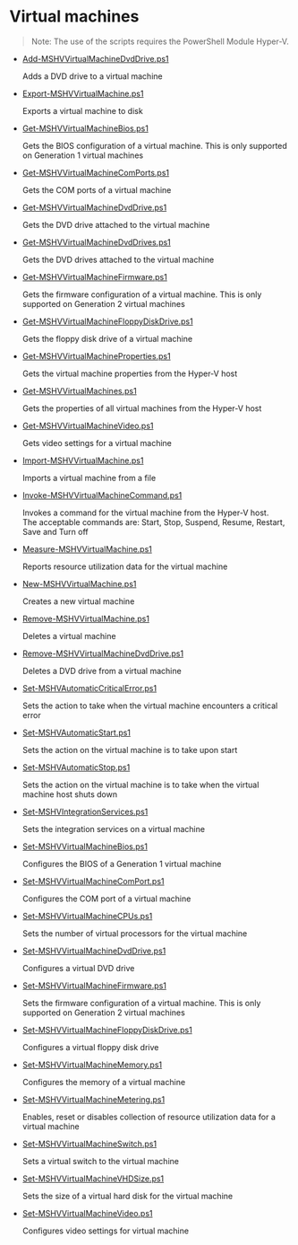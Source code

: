 # Virtual machines

> Note: The use of the scripts requires the PowerShell Module Hyper-V.

+ [Add-MSHVVirtualMachineDvdDrive.ps1](./Add-MSHVVirtualMachineDvdDrive.ps1)

  Adds a DVD drive to a virtual machine

+ [Export-MSHVVirtualMachine.ps1](./Export-MSHVVirtualMachine.ps1)

  Exports a virtual machine to disk

+ [Get-MSHVVirtualMachineBios.ps1](./Get-MSHVVirtualMachineBios.ps1)

  Gets the BIOS configuration of a virtual machine. This is only supported on Generation 1 virtual machines

+ [Get-MSHVVirtualMachineComPorts.ps1](./Get-MSHVVirtualMachineComPorts.ps1)

  Gets the COM ports of a virtual machine

+ [Get-MSHVVirtualMachineDvdDrive.ps1](./Get-MSHVVirtualMachineDvdDrive.ps1)

  Gets the DVD drive attached to the virtual machine

+ [Get-MSHVVirtualMachineDvdDrives.ps1](./Get-MSHVVirtualMachineDvdDrives.ps1)

  Gets the DVD drives attached to the virtual machine
    
+ [Get-MSHVVirtualMachineFirmware.ps1](./Get-MSHVVirtualMachineFirmware.ps1)

  Gets the firmware configuration of a virtual machine. This is only supported on Generation 2 virtual machines

+ [Get-MSHVVirtualMachineFloppyDiskDrive.ps1](./Get-MSHVVirtualMachineFloppyDiskDrive.ps1)

  Gets the floppy disk drive of a virtual machine 

+ [Get-MSHVVirtualMachineProperties.ps1](./Get-MSHVVirtualMachineProperties.ps1)

  Gets the virtual machine properties from the Hyper-V host

+ [Get-MSHVVirtualMachines.ps1](./Get-MSHVVirtualMachines.ps1)

  Gets the properties of all virtual machines from the Hyper-V host

+ [Get-MSHVVirtualMachineVideo.ps1](./Get-MSHVVirtualMachineVideo.ps1)

  Gets video settings for a virtual machine

+ [Import-MSHVVirtualMachine.ps1](./Import-MSHVVirtualMachine.ps1)

  Imports a virtual machine from a file

+ [Invoke-MSHVVirtualMachineCommand.ps1](./Invoke-MSHVVirtualMachineCommand.ps1)

  Invokes a command for the virtual machine from the Hyper-V host.<br>
  The acceptable commands are: Start, Stop, Suspend, Resume, Restart, Save and Turn off

+ [Measure-MSHVVirtualMachine.ps1](./Measure-MSHVVirtualMachine.ps1)

  Reports resource utilization data for the virtual machine

+ [New-MSHVVirtualMachine.ps1](./New-MSHVVirtualMachine.ps1)

  Creates a new virtual machine

+ [Remove-MSHVVirtualMachine.ps1](./Remove-MSHVVirtualMachine.ps1)

  Deletes a virtual machine

+ [Remove-MSHVVirtualMachineDvdDrive.ps1](./Remove-MSHVVirtualMachineDvdDrive.ps1)

  Deletes a DVD drive from a virtual machine

+ [Set-MSHVAutomaticCriticalError.ps1](./Set-MSHVAutomaticCriticalError.ps1)

  Sets the action to take when the virtual machine encounters a critical error

+ [Set-MSHVAutomaticStart.ps1](./Set-MSHVAutomaticStart.ps1)

  Sets the action on the virtual machine is to take upon start

+ [Set-MSHVAutomaticStop.ps1](./Set-MSHVAutomaticStop.ps1)

  Sets the action on the virtual machine is to take when the virtual machine host shuts down 

+ [Set-MSHVIntegrationServices.ps1](./Set-MSHVIntegrationServices.ps1)

  Sets the integration services on a virtual machine

+ [Set-MSHVVirtualMachineBios.ps1](./Set-MSHVVirtualMachineBios.ps1)

  Configures the BIOS of a Generation 1 virtual machine

+ [Set-MSHVVirtualMachineComPort.ps1](./Set-MSHVVirtualMachineComPort.ps1)

  Configures the COM port of a virtual machine  

+ [Set-MSHVVirtualMachineCPUs.ps1](./Set-MSHVVirtualMachineCPUs.ps1)

  Sets the number of virtual processors for the virtual machine

+ [Set-MSHVVirtualMachineDvdDrive.ps1](./Set-MSHVVirtualMachineDvdDrive.ps1)

  Configures a virtual DVD drive

+ [Set-MSHVVirtualMachineFirmware.ps1](./Set-MSHVVirtualMachineFirmware.ps1)

  Sets the firmware configuration of a virtual machine. This is only supported on Generation 2 virtual machines

+ [Set-MSHVVirtualMachineFloppyDiskDrive.ps1](./Set-MSHVVirtualMachineFloppyDiskDrive.ps1)

  Configures a virtual floppy disk drive

+ [Set-MSHVVirtualMachineMemory.ps1](./Set-MSHVVirtualMachineMemory.ps1)

  Configures the memory of a virtual machine

+ [Set-MSHVVirtualMachineMetering.ps1](./Set-MSHVVirtualMachineMetering.ps1)

  Enables, reset or disables collection of resource utilization data for a virtual machine 

+ [Set-MSHVVirtualMachineSwitch.ps1](./Set-MSHVVirtualMachineSwitch.ps1)

  Sets a virtual switch to the virtual machine

+ [Set-MSHVVirtualMachineVHDSize.ps1](./Set-MSHVVirtualMachineVHDSize.ps1)

  Sets the size of a virtual hard disk for the virtual machine

+ [Set-MSHVVirtualMachineVideo.ps1](./Set-MSHVVirtualMachineVideo.ps1)

  Configures video settings for virtual machine
